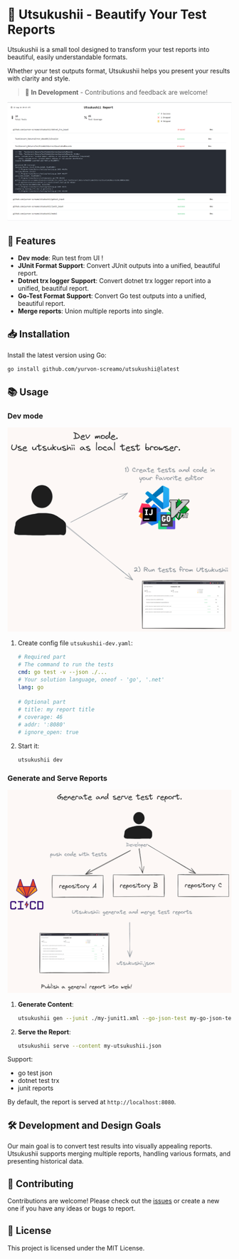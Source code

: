 # 🌸 Utsukushii - Beautify Your Test Reports

Utsukushii is a small tool designed to transform your test reports into beautiful, easily understandable formats.

Whether your test outputs format, Utsukushii helps you present your results with clarity and style.

> 🚧 **In Development** - Contributions and feedback are welcome!

![Example Report](example_log.png)

## 🚀 Features

- **Dev mode**: Run test from UI !
- **JUnit Format Support**: Convert JUnit outputs into a unified, beautiful report.
- **Dotnet trx logger Support**: Convert dotnet trx logger report into a unified, beautiful report.
- **Go-Test Format Support**: Convert Go test outputs into a unified, beautiful report.
- **Merge reports**: Union multiple reports into single.

## 📥 Installation

Install the latest version using Go:

```bash
go install github.com/yurvon-screamo/utsukushii@latest
```

## 📚 Usage

### Dev mode

![dev_mode](dev_mode.png)

1) Create config file `utsukushii-dev.yaml`:

   ```yaml
   # Required part
   # The command to run the tests 
   cmd: go test -v --json ./...
   # Your solution language, oneof - 'go', '.net' 
   lang: go

   # Optional part
   # title: my report title
   # coverage: 46
   # addr: ':8080'
   # ignore_open: true
   ```

2) Start it:

   ```bash
   utsukushii dev
   ```

### Generate and Serve Reports

![gen_serve](gen_serve.png)

1. **Generate Content**:

   ```bash
   utsukushii gen --junit ./my-junit1.xml --go-json-test my-go-json-test-1.log --dotnet-trx myTrx.trx
   ```

2. **Serve the Report**:

   ```bash
   utsukushii serve --content my-utsukushii.json
   ```

Support:

- go test json
- dotnet test trx
- junit reports

By default, the report is served at `http://localhost:8080`.

## 🛠️ Development and Design Goals

Our main goal is to convert test results into visually appealing reports. Utsukushii supports merging multiple reports, handling various formats, and presenting historical data.

## 🤝 Contributing

Contributions are welcome! Please check out the [issues](https://github.com/yurvon-screamo/utsukushii/issues) or create a new one if you have any ideas or bugs to report.

## 📝 License

This project is licensed under the MIT License.
